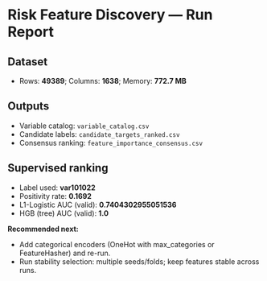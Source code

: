 # Risk Feature Discovery — Run Report

## Dataset
- Rows: **49389**; Columns: **1638**; Memory: **772.7 MB**

## Outputs
- Variable catalog: `variable_catalog.csv`
- Candidate labels: `candidate_targets_ranked.csv`
- Consensus ranking: `feature_importance_consensus.csv`

## Supervised ranking
- Label used: **var101022**
- Positivity rate: **0.1692**
- L1-Logistic AUC (valid): **0.7404302955051536**
- HGB (tree) AUC (valid): **1.0**

**Recommended next:**
- Add categorical encoders (OneHot with max_categories or FeatureHasher) and re-run.
- Run stability selection: multiple seeds/folds; keep features stable across runs.
